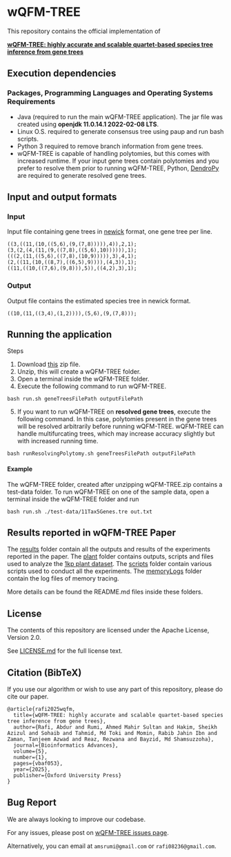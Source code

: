 # wQFM-TREE

This repository contains the official implementation of 

[**wQFM-TREE: highly accurate and scalable quartet-based species tree inference from gene trees**](https://academic.oup.com/bioinformaticsadvances/article/5/1/vbaf053/8075148)

## Execution dependencies

### Packages, Programming Languages and Operating Systems Requirements

- Java (required to run the main wQFM-TREE application). The jar file was created using **openjdk 11.0.14.1 2022-02-08 LTS**.
- Linux O.S. required to generate consensus tree using paup and run bash scripts.
- Python 3 required to remove branch information from gene trees.
- wQFM-TREE is capable of handling polytomies, but this comes with increased runtime. If your input gene trees contain polytomies and you prefer to resolve them prior to running wQFM-TREE, Python, [DendroPy](https://jeetsukumaran.github.io/DendroPy/) are required to generate resolved gene trees.

## Input and output formats

### Input
Input file containing gene trees in [newick](https://en.wikipedia.org/wiki/Newick_format) format, one gene tree per line.
```
((3,((11,(10,((5,6),(9,(7,8))))),4)),2,1);
(3,(2,(4,(11,(9,((7,8),((5,6),10)))))),1);
(((2,(11,((5,6),((7,8),(10,9))))),3),4,1);
(2,((11,(10,((8,7),((6,5),9)))),(4,3)),1);
((11,((10,((7,6),(9,8))),5)),((4,2),3),1);
```

### Output

Output file contains the estimated species tree in newick format.
```
((10,(11,((3,4),(1,2)))),(5,6),(9,(7,8)));
``` 
## Running the application

Steps
1. Download [this](https://github.com/abdur-rafi/wQFM-TREE/releases/download/v1.0.1/wQFM-TREE.zip) zip file.
2. Unzip, this will create a wQFM-TREE folder.
3. Open a terminal inside the wQFM-TREE folder.
4. Execute the following command to run wQFM-TREE. 
```
bash run.sh geneTreesFilePath outputFilePath
```
5. If you want to run wQFM-TREE on **resolved gene trees**, execute the following command. In this case, polytomies present in the gene trees will be resolved arbitrarily before running wQFM-TREE.
   wQFM-TREE can handle multifurcating trees, which may increase accuracy slightly but with increased running time. 
```
bash runResolvingPolytomy.sh geneTreesFilePath outputFilePath
```

#### Example 
The wQFM-TREE folder, created after unzipping wQFM-TREE.zip contains a test-data folder. To run wQFM-TREE on one of the sample data, open a terminal inside the wQFM-TREE folder and run 
```
bash run.sh ./test-data/11Tax5Genes.tre out.txt
```

## Results reported in wQFM-TREE Paper
The [results](./results/) folder contain all the outputs and results of the experiments reported in the paper.
The [plant](./plant/) folder contains outputs, scripts and files used to analyze the [1kp plant dataset](https://academic.oup.com/gigascience/article/8/10/giz126/5602476). 
The [scripts](./scripts/) folder contain various scripts used to conduct all the experiments. 
The [memoryLogs](./memoryLogs/) folder contain the log files of memory tracing. 

More details can be found the README.md files inside these folders. 

## License
The contents of this repository are licensed under the Apache License, Version 2.0.

See [LICENSE.md](./LICENSE.md) for the full license text.

## Citation (BibTeX)
If you use our algorithm or wish to use any part of this repository, please do cite our paper.
```
@article{rafi2025wqfm,
  title={wQFM-TREE: highly accurate and scalable quartet-based species tree inference from gene trees},
  author={Rafi, Abdur and Rumi, Ahmed Mahir Sultan and Hakim, Sheikh Azizul and Sohaib and Tahmid, Md Toki and Momin, Rabib Jahin Ibn and Zaman, Tanjeem Azwad and Reaz, Rezwana and Bayzid, Md Shamsuzzoha},
  journal={Bioinformatics Advances},
  volume={5},
  number={1},
  pages={vbaf053},
  year={2025},
  publisher={Oxford University Press}
}
```

## Bug Report
We are always looking to improve our codebase.

For any issues, please post on [wQFM-TREE issues page](https://github.com/abdur-rafi/wQFM-TREE/issues).

Alternatively, you can email at ```amsrumi@gmail.com``` or ```rafi08236@gmail.com```.
